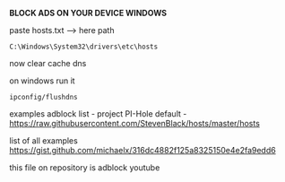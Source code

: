 **BLOCK ADS ON YOUR DEVICE WINDOWS**

paste hosts.txt --> here path

```
C:\Windows\System32\drivers\etc\hosts
```

now clear cache dns

on windows run it
```
ipconfig/flushdns
```

examples adblock list - project PI-Hole
default - https://raw.githubusercontent.com/StevenBlack/hosts/master/hosts

list of all examples
https://gist.github.com/michaelx/316dc4882f125a8325150e4e2fa9edd6

this file on repository is adblock youtube
